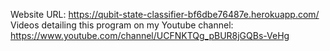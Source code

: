 Website URL: https://qubit-state-classifier-bf6dbe76487e.herokuapp.com/
Videos detailing this program on my Youtube channel: https://www.youtube.com/channel/UCFNKTQg_pBUR8jGQBs-VeHg
